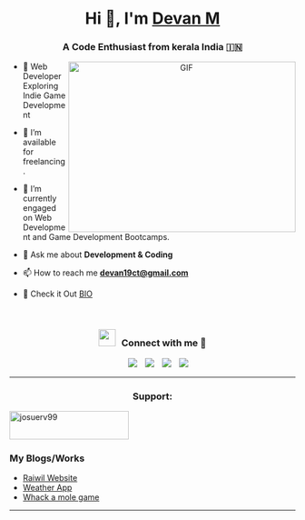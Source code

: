 <h1 align="center">Hi 👋, I'm <a href="https://devan19ct.github.io/cv/" target="blank">
Devan M</a></h1>
<h3 align="center">A Code Enthusiast from kerala India &#127470;&#127475</h3>

<a target="_blank" align="center">
  <img align="right" top="500" height="300" width="400" alt="GIF" src="https://media.giphy.com/media/SWoSkN6DxTszqIKEqv/giphy.gif">
</a>

- 🌱 Web Developer Exploring Indie Game Development
  
- 🤝 I’m available for freelancing.

- 🌱 I’m currently engaged on Web Development and Game Development Bootcamps.

- 💬 Ask me about **Development & Coding**

- 📫 How to reach me **devan19ct@gmail.com**

- 📄 Check it Out <a href="https://devanm.carrd.co/" target="blank">BIO</a>
<br/>
<h3 align="center" > <img src="https://media.giphy.com/media/iY8CRBdQXODJSCERIr/giphy.gif" width="30" height="30" style="margin-right: 10px;">Connect with me 🤝 </h3>

<p align="center">

 <div align="center"  class="icons-social" style="margin-left: 10px;">
        <a style="margin-left: 10px;"  target="_blank" href="https://www.linkedin.com/in/devan-m-1124b3234/">
			<img src="https://img.icons8.com/doodle/40/000000/linkedin--v2.png"></a>
        <a style="margin-left: 10px;" target="_blank" href="https://github.com/devan19ct">
		<img src="https://img.icons8.com/doodle/40/000000/github--v1.png"></a>
        <a style="margin-left: 10px;" target="_blank" href="https://www.instagram.com/_mr.coffin/">
			<img src="https://img.icons8.com/doodle/40/000000/instagram-new--v2.png"></a>
		<a style="margin-left: 10px;" target="_blank" href="https://twitter.com/DevanM55625256">
			<img src="https://img.icons8.com/doodle/1x/twitter-squared--v2.png" ></a> </div>

</p>

<!-- SUPPORT -->
<hr>
<p>
  <h3 align="center">Support:</h3>
  <p>
    <a href="https://ko-fi.com/mr_coffin">
      <img align="center" src="https://cdn.buymeacoffee.com/buttons/v2/default-yellow.png" height="50" width="210" alt="josuerv99"/>
    </a>
  </p>
</p>

### My Blogs/Works

<!-- BLOG-POST-LIST:START -->

- [Raiwil Website](https://raiwil.com/)
- [Weather App](https://devan19ct.github.io/weather-app/)
- [Whack a mole game](https://devan19ct.github.io/whack-a-mole-game/)

<!-- BLOG-POST-LIST:END -->

---
